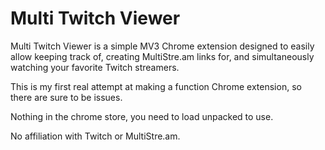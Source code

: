 Multi Twitch Viewer
===================

Multi Twitch Viewer is a simple MV3 Chrome extension designed to easily allow keeping track of, creating MultiStre.am links for, and simultaneously watching your favorite Twitch streamers.

This is my first real attempt at making a function Chrome extension, so there are sure to be issues.

Nothing in the chrome store, you need to load unpacked to use.

No affiliation with Twitch or MultiStre.am.
